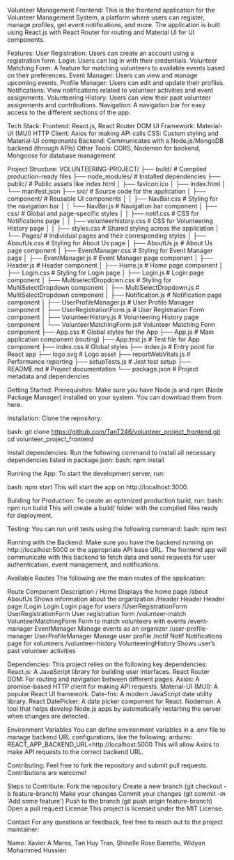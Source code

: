 Volunteer Management Frontend:
This is the frontend application for the Volunteer Management System, a platform where users can register, manage profiles, get event notifications, and more. The application is built using React.js with React Router for routing and Material UI for UI components.

Features:
User Registration: Users can create an account using a registration form.
Login: Users can log in with their credentials.
Volunteer Matching Form: A feature for matching volunteers to available events based on their preferences.
Event Manager: Users can view and manage upcoming events.
Profile Manager: Users can edit and update their profiles.
Notifications: View notifications related to volunteer activities and event assignments.
Volunteering History: Users can view their past volunteer assignments and contributions.
Navigation: A navigation bar for easy access to the different sections of the app.

Tech Stack:
Frontend: React.js, React Router DOM
UI Framework: Material-UI (MUI)
HTTP Client: Axios for making API calls
CSS: Custom styling and Material-UI components
Backend: Communicates with a Node.js/MongoDB backend (through APIs)
Other Tools: CORS, Nodemon for backend, Mongoose for database management

Project Structure:
VOLUNTEERING-PROJECT/
├── build/                          # Compiled production-ready files
├── node_modules/                   # Installed dependencies
├── public/                         # Public assets like index.html
│   ├── favicon.ico
│   ├── index.html
│   └── manifest.json
├── src/                            # Source code for the application
│   ├── component/                  # Reusable UI components
│   │   ├── NavBar.css              # Styling for the navigation bar
│   │   └── NavBar.js               # Navigation bar component
│   ├── css/                        # Global and page-specific styles
│   │   ├── notif.css               # CSS for Notifications page
│   │   ├── volunteerhistory.css    # CSS for Volunteering History page
│   │   ├── styles.css              # Shared styling across the application
│   └── Pages/                      # Individual pages and their corresponding styles
│       ├── AboutUs.css             # Styling for About Us page
│       ├── AboutUs.js              # About Us page component
│       ├── EventManager.css        # Styling for Event Manager page
│       ├── EventManager.js         # Event Manager page component
│       ├── Header.js               # Header component
│       ├── Home.js                 # Home page component
│       ├── Login.css               # Styling for Login page
│       ├── Login.js                # Login page component
│       ├── MultiselectDropdown.css # Styling for MultiSelectDropdown component
│       ├── MultiSelectDropdown.js  # MultiSelectDropdown component
│       ├── Notification.js         # Notification page component
│       ├── UserProfileManager.js   # User Profile Manager component
│       ├── UserRegistrationForm.js # User Registration Form component
│       ├── VolunteerHistory.js     # Volunteering History page component
│       └── VolunteerMatchingForm.js# Volunteer Matching Form component
├── App.css                         # Global styles for the App
├── App.js                          # Main application component (routing)
├── App.test.js                     # Test file for App component
├── index.css                       # Global styles
├── index.js                        # Entry point for React app
├── logo.svg                        # Logo asset
├── reportWebVitals.js              # Performance reporting
├── setupTests.js                   # Jest test setup
├── README.md                       # Project documentation
└── package.json                    # Project metadata and dependencies

Getting Started:
Prerequisites:
Make sure you have Node.js and npm (Node Package Manager) installed on your system. You can download them from here.

Installation:
Clone the repository:

bash:
git clone https://github.com/TanT246/volunteer_project_frontend.git
cd volunteer_project_frontend

Install dependencies:
Run the following command to install all necessary dependencies listed in package.json:
bash:
npm install

Running the App:
To start the development server, run:

bash:
npm start
This will start the app on http://localhost:3000.

Building for Production:
To create an optimized production build, run:
bash:
npm run build
This will create a build/ folder with the compiled files ready for deployment.

Testing:
You can run unit tests using the following command:
bash:
npm test

Running with the Backend:
Make sure you have the backend running on http://localhost:5000 or the appropriate API base URL. The frontend app will communicate with this backend to fetch data and send requests for user authentication, event management, and notifications.

Available Routes
The following are the main routes of the application:

Route	                Component	            Description
/                       Home	                Displays the home page
/about	                AboutUs	                Shows information about the organization
/Header	                Header	                Header page
/Login	                Login	                Login page for users
/UserRegistrationForm	UserRegistrationForm	User registration form
/volunteer-match	    VolunteerMatchingForm	Form to match volunteers with events
/event-manager	        EventManager	        Manage events as an organizer
/user-profile-manager	UserProfileManager	    Manage user profile
/notif	                Notif	                Notifications page for volunteers
/volunteer-history	    VolunteeringHistory	    Shows user’s past volunteer activities

Dependencies:
This project relies on the following key dependencies:
React.js: A JavaScript library for building user interfaces.
React Router DOM: For routing and navigation between different pages.
Axios: A promise-based HTTP client for making API requests.
Material-UI (MUI): A popular React UI framework.
Date-fns: A modern JavaScript date utility library.
React DatePicker: A date picker component for React.
Nodemon: A tool that helps develop Node.js apps by automatically restarting the server when changes are detected.

Environment Variables
You can define environment variables in a .env file to manage backend URL configurations, like the following:
arduino:
REACT_APP_BACKEND_URL=http://localhost:5000
This will allow Axios to make API requests to the correct backend URL.

Contributing:
Feel free to fork the repository and submit pull requests. Contributions are welcome!

Steps to Contribute:
Fork the repository
Create a new branch (git checkout -b feature-branch)
Make your changes
Commit your changes (git commit -m 'Add some feature')
Push to the branch (git push origin feature-branch)
Open a pull request
License
This project is licensed under the MIT License.

Contact
For any questions or feedback, feel free to reach out to the project maintainer:

Name: Xavier A Mares, Tan Huy Tran, Shinelle Rose Barretto, Widyan Mohammed Hussien